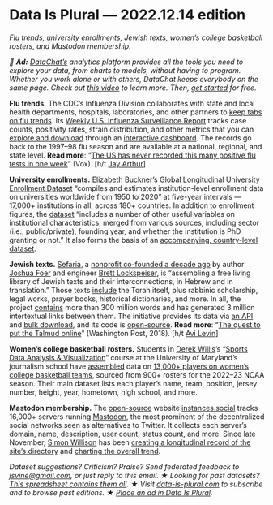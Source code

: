 Data Is Plural — 2022.12.14 edition
===================================

*Flu trends, university enrollments, Jewish texts, women’s college basketball rosters, and Mastodon membership.*


*📣 __Ad:__ [DataChat’s](https://www.datachat.ai/?utm_campaign=Data%20is%20Plural&utm_source=email&utm_medium=Data_is_Plural&utm_content=Data_is_Plural) analytics platform provides all the tools you need to explore your data, from charts to models, without having to program. Whether you work alone or with others, DataChat keeps everybody on the same page. Check out [this video](https://www.youtube.com/watch?v=26vcjAXTVSU) to learn more. Then, [get started](https://apps.datachat.ai/web/register?utm_campaign=Data%20is%20Plural&utm_source=email&utm_medium=Data_is_Plural&utm_content=Data_is_Plural) for free.*


__Flu trends.__ The CDC’s Influenza Division collaborates with state and local health departments, hospitals, laboratories, and other partners to [keep tabs on flu trends](https://www.cdc.gov/flu/weekly/overview.htm). Its [Weekly U.S. Influenza Surveillance Report](https://www.cdc.gov/flu/weekly/index.htm) tracks case counts, positivity rates, strain distribution, and other metrics that you can [explore and download](https://www.cdc.gov/flu/weekly/fluviewinteractive.htm) through an [interactive dashboard](https://gis.cdc.gov/grasp/fluview/fluportaldashboard.html). The records go back to the 1997–98 flu season and are available at a national, regional, and state level. __Read more__: “[The US has never recorded this many positive flu tests in one week](https://www.vox.com/2022/12/6/23494948/flu-influenza-rsv-covid-vaccine-chart-tripledemic-tridemic)” (Vox). [h/t [Jay Arthur](https://www.qimacros.com/lean-six-sigma-blog/category/improvement-insights/)]


__University enrollments.__ [Elizabeth Buckner](https://elizabethbuckner.com/)’s [Global Longitudinal University Enrollment Dataset](https://ejournals.bc.edu/index.php/ihe/article/view/15729) “compiles and estimates institution-level enrollment data on universities worldwide from 1950 to 2020” at five-year intervals — 17,000+ institutions in all, across 180+ countries. In addition to enrollment figures, the [dataset](https://borealisdata.ca/dataset.xhtml?persistentId=doi:10.5683/SP3/P0D1KE&version=1.0) “includes a number of other useful variables on institutional characteristics, merged from various sources, including sector (i.e., public/private), founding year, and whether the institution is PhD granting or not.” It also forms the basis of an [accompanying, country-level dataset](https://borealisdata.ca/dataset.xhtml?persistentId=doi:10.5683/SP3/AJGTC9).


__Jewish texts.__ [Sefaria](https://www.sefaria.org/), a [nonprofit co-founded a decade ago](https://www.sefaria.org/about) by author [Joshua Foer](https://joshuafoer.com/) and engineer [Brett Lockspeiser](https://brettlockspeiser.com/), is “assembling a free living library of Jewish texts and their interconnections, in Hebrew and in translation.” Those texts [include](https://www.sefaria.org/texts) the Torah itself, plus rabbinic scholarship, legal works, prayer books, historical dictionaries, and more. In all, the project [contains](https://www.sefaria.org/metrics) more than 300 million words and has generated 3 million intertextual links between them. The initiative provides its data via [an API](https://github.com/Sefaria/Sefaria-Project/wiki/API-Documentation) and [bulk download](https://github.com/Sefaria/Sefaria-Export), and its code is [open-source](https://github.com/Sefaria/Sefaria-Project). __Read more__: “[The quest to put the Talmud online](https://www.washingtonpost.com/religion/2018/09/18/quest-put-talmud-online/)” (Washington Post, 2018). [h/t [Avi Levin](https://twitter.com/Arithmomaniac)]


__Women’s college basketball rosters.__ Students in [Derek Willis](https://merrill.umd.edu/directory/derek-willis)’s “[Sports Data Analysis & Visualization](https://app.testudo.umd.edu/soc/202208/JOUR/JOUR479X)” course at the University of Maryland’s journalism school have [assembled](https://twitter.com/derekwillis/status/1600946516272861185) data on [13,000+ players on women’s college basketball teams](https://github.com/Sports-Roster-Data/womens-college-basketball), sourced from 900+ rosters for the 2022–23 NCAA season. Their main dataset lists each player’s name, team, position, jersey number, height, year, hometown, high school, and more.


__Mastodon membership.__ The [open-source](https://github.com/TheKinrar/instances) website [instances.social](https://instances.social/) tracks 16,000+ servers running [Mastodon](https://joinmastodon.org/), the most prominent of the decentralized social networks seen as alternatives to Twitter. It collects each server’s domain, name, description, user count, status count, and more. Since late November, [Simon Willison](https://simonwillison.net/) has been [creating a longitudinal record of the site’s directory](https://simonwillison.net/2022/Nov/20/tracking-mastodon/) and [charting the overall trend](https://observablehq.com/@simonw/mastodon-users-and-statuses-over-time).


*Dataset suggestions? Criticism? Praise? Send federated feedback to jsvine@gmail.com, or just reply to this email. ★ Looking for past datasets? [This spreadsheet contains them all](https://docs.google.com/spreadsheets/d/1wZhPLMCHKJvwOkP4juclhjFgqIY8fQFMemwKL2c64vk/edit#gid=0). ★ Visit [data-is-plural.com](https://www.data-is-plural.com) to subscribe and to browse past editions. ★ [Place an ad in Data Is Plural](https://docs.google.com/document/d/e/2PACX-1vSP5xYrhqEvoGTi2aFzrsYQXadG8Gv0Y6YGWjib1e4qcXG45Sq5TSvngvh342DdcAEyEDIVd5V3RYcc/pub).*
